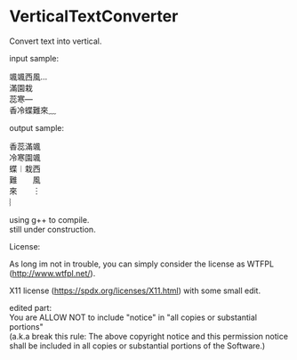 # VerticalTextConverter
Convert text into vertical.

input sample:

颯颯西風…\
滿園栽\
蕊寒—\
香冷蝶難來﹏

output sample:

香蕊滿颯\
冷寒園颯\
蝶︱栽西\
難  風\
來  ︙\
︴   

using g++ to compile.\
still under construction.

License:

As long im not in trouble, you can simply consider the license as WTFPL (http://www.wtfpl.net/).

X11 license (https://spdx.org/licenses/X11.html) with some small edit.

edited part: \
You are ALLOW NOT to include "notice" in "all copies or substantial portions"\
(a.k.a break this rule: The above copyright notice and this permission notice shall be included in all copies or substantial portions of the Software.)
